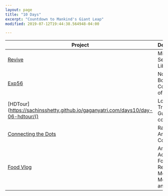 ```yaml
---
layout: page
title: "10 Days"
excerpt: "Countdown to Mankind's Giant Leap"
modified: 2019-07-12T19:44:38.564948-04:00

---
```


|Project| Description | Status |
|---|---|---|
|[Revive](https://sachinsshetty.github.io/gaganyatri.com/days10_2/day-01-revive/) | Micro Service Library| WIP |
|[Exp56](https://sachinsshetty.github.io/gaganyatri.com/days10/day-02-exp56/) |Non Fiction Book- Collection of Poems| Done v1|
|[HDTour](https://sachinsshetty.github.io/gaganyatri.com/days10/day-06-hdtour/() | Local Travel Guide + coupons| Done|
|[Connecting the Dots](https://sachinsshetty.github.io/gaganyatri.com/days10/day-10-connecting-the-dots/)|Rangoli : Art Collection  |Done|
|[Food Vlog](https://sachinsshetty.github.io/gaganyatri.com/days10/day-09-ammanaaduge/)|Ammana Aduge 	Food Blog : Recipe’s of Mom’m Mom, Mom and Me  |Done|
